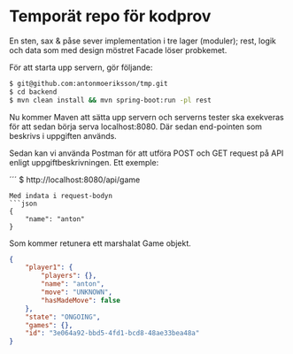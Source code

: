 # Temporät repo för kodprov

En sten, sax & påse sever implementation i tre lager (moduler); rest, logik och data som med design möstret Facade löser probkemet.

För att starta upp servern, gör följande:
```sh
$ git@github.com:antonmoeriksson/tmp.git
$ cd backend
$ mvn clean install && mvn spring-boot:run -pl rest
```

Nu kommer Maven att sätta upp servern och serverns tester ska exekveras för att sedan börja serva localhost:8080.
Där sedan end-pointen som beskrivs i uppgiften används.

Sedan kan vi använda Postman för att utföra POST och GET request på API enligt uppgiftbeskrivningen.
Ett exemple:

´´´
$ http://localhost:8080/api/game
```
Med indata i request-bodyn
```json
{
    "name": "anton"
}
```

Som kommer retunera ett marshalat Game objekt.



```json
{
    "player1": {
        "players": {},
        "name": "anton",
        "move": "UNKNOWN",
        "hasMadeMove": false
    },
    "state": "ONGOING",
    "games": {},
    "id": "3e064a92-bbd5-4fd1-bcd8-48ae33bea48a"
}
```

